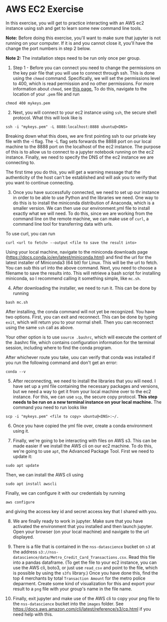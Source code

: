 # AWS EC2 Exercise
In this exercise, you will get to practice interacting with an AWS ec2 instance using ssh and get to learn some new command line tools.

**Note:** Before doing this exercise, you'll want to make sure that jupyter is not running on your computer. If it is and you cannot close it, you'll have the change the port numbers in step 2 below.

**Note 2:** The installation steps need to be run only once per group.

1. Step 1 - Before you can connect you need to change the permissions on the key pair file that you will use to connect through ssh. This is done using the `chmod` command. Specifically, we will set the permissions level to 400, which is read permission and no other permissions. For more information about `chmod`, see [this page.](https://www.tutorialspoint.com/unix_commands/chmod.htm) To do this, navigate to the location of your `.pem` file and run

`chmod 400 mykeys.pem`

2. Next, you will connect to your ec2 instance using `ssh`, the secure shell protocol. What this will look like is 

`ssh -i "mykeys.pem" -L 8888:localhost:8888 ubuntu@<DNS>`

Breaking down what this does, we are first pointing ssh to our private key file with the -i flag. The -L flag sets forwards the 8888 port on our local machine to the 8888 port on the localhost of the ec2 instance. The purpose of this is to allow us to connect to a jupyter notebook running on the ec2 instance. Finally, we need to specify the DNS of the ec2 instance we are connecting to.

The first time you do this, you will get a warning message that the authenticity of the host can't be established and will ask you to verify that you want to continue connecting.

3. Once you have successfully connected, we need to set up our instance in order to be able to use Python and the libraries we need. One way to do this is to install the miniconda distribution of Anaconda, which is a smaller version. We can then use our environment.yml file to install exactly what we will need.
To do this, since we are working from the command line on the remote machine, we can make use of `curl`, a command line tool for transferring data with urls. 

To use curl, you can run 

`curl <url to fetch> --output <file to save the result into>`

Using your local machine, navigate to the miniconda downloads page (https://docs.conda.io/en/latest/miniconda.html) and find the url for the latest installer of Miniconda3 (64 bit) for Linux. This will be the url to fetch. You can sub this url into the above command. Next, you need to choose a filename to save the results into. This will retrieve a bash script for installing miniconda, so I recommend calling it something simple, like `mc.sh`.

4. After downloading the installer, we need to run it. This can be done by running

`bash mc.sh`

After installing, the conda command will not yet be recognized. You have two options. First, you can exit and reconnect. This can be done by typing `exit`, which will return you to your normal shell. Then you can reconnect using the same `ssh` call as above. 

Your other option is to use `source .bashrc`, which will execute the content of the .bashrc file, which contains configuration information for the terminal session, including where to find the conda program.

After whichever route you take, uou can verify that conda was installed if you run the following command and don't get an error:

`conda --v`

5. After reconnecting, we need to install the libraries that you will need. I have set up a yml file containing the necessary packages and versions, but we need a way to get it from your local machine over to the ec2 instance. For this, we can use `scp`, the secure copy protocol. **This step needs to be run on a new terminal instance on your local machine.** The command you need to run looks like

`scp -i "mykeys.pem" <file to copy> ubuntu@<DNS>:~/.`

6. Once you have copied the yml file over, create a conda environment using it.

7. Finally, we're going to be interacting with files on AWS s3. This can be made easier if we install the AWS cli on our ec2 machine. To do this, we're going to use `apt`, the Advanced Package Tool. First we need to update it:

`sudo apt update`

Then, we can install the AWS cli using

`sudo apt install awscli`

Finally, we can configure it with our credentials by running

`aws configure`

and giving the access key id and secret access key that I shared with you.

8. We are finally ready to work in jupyter. Make sure that you have activated the environment that you installed and then launch jupyter. Open your browser (on your local machine) and navigate to the url displayed.

9. There is a file that is contained in the `nss-datascience` bucket on `s3` at the address `s3://nss-datascience/data/Metro_Credit_Card_Transactions.csv`. Read this file into a pandas dataframe. (To get the file to your ec2 instance, you can use the AWS cli, boto3, or just use `read_csv` and point to the file, which is possible by using the `s3fs` library.) Once you have done this, find the top 4 merchants by total `Transaction Amount` for the metro police deparment. Create some kind of visualization for this and export your result to a `png` file with your group's name in the file name.

10. Finally, exit jupyter and make use of the AWS cli to copy your png file to the `nss-datascience` bucket into the `images` folder. See https://docs.aws.amazon.com/cli/latest/reference/s3/cp.html if you need help with this.